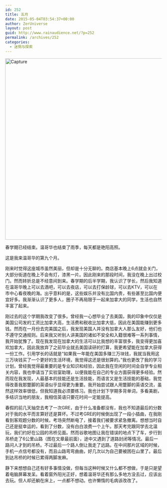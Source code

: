 ```yaml
---
id: 252
title: 五月
date: 2015-05-04T03:54:37+00:00
author: ZerUniverse
layout: post
guid: http://www.rainaudience.net/?p=252
permalink: /archives/252
categories:
  - 迷惘与探索
---
```

[<img class="alignnone wp-image-253 size-full" src="http://www.rainaudience.net/wp-content/uploads/2015/05/Capture-e1430683092501.png" alt="Capture" width="598" height="583" srcset="http://www.rainaudience.net/wp-content/uploads/2015/05/Capture-e1430683092501.png 598w, http://www.rainaudience.net/wp-content/uploads/2015/05/Capture-e1430683092501-300x292.png 300w, http://www.rainaudience.net/wp-content/uploads/2015/05/Capture-e1430683092501-308x300.png 308w" sizes="(max-width: 598px) 100vw, 598px" />](http://www.rainaudience.net/wp-content/uploads/2015/05/Capture.png)

春学期已经结束。温哥华也结束了雨季，每天都是艳阳高照。

这是我来温哥华的第九个月。

刚来时觉得这座城市虽然美丽，但却是十分无聊的。商店基本晚上6点就会关门，大部分街道在晚上不会有灯，漆黑一片。因此刚来的那段时间，我没在晚上出过校门。然而转折总是不经意间到来。春学期的后半学期，我认识了学长，然后我知道在温哥华晚上可以去酒吧，可以去夜店，可以去打保龄球，可以去KTV，可以在市中心看夜晚的海。出乎意料的是，这些娱乐并没有比国内贵，有些甚至比国内便宜好多。我渐渐认识了更多人，圈子不再局限于一起来加拿大的同学，生活也自然丰富了起来。

刚过去的这个学期我改变了很多。曾经我一心想毕业了去美国，我的印象中仅仅是美国公司发的工资比加拿大高，生活费和税收比加拿大低，因此在美国能赚到更多钱。然而在一月份去完美国之后，我发现美国人并没有加拿大人那么友好，他们也不遵守交通规则。后来我又听别人讲美国的诸如不安全和入籍很难等一系列事情，我开始犹豫了。现在我发现在加拿大的生活可以比我想的丰富很多，我变得更加喜欢加拿大，因此我放弃了之前毕业就去美国读研的打算，我更希望能在加拿大获得一份工作。引用学长的话就是“如果我一年能在美国多赚三万块钱，我就当我用这三万块钱买了一个更好的生活环境，我觉得这还是很划算的。”我也更改了我的学习计划，曾经我觉得最重要的是专业知识和经验，因此我在空闲的时间会自学专业相关内容，我也申请当了实验室助理，以便我能在自己的专业方面获得更多经验。然而现在我发现，人最基本的技能还是生活技能，而语言又是生活技能的基础，我觉得改善我那蹩脚的英语似乎显得更为重要。我开始尝试跟人用蹩脚的英语交流，虽然这样效率很低，但我知道我必须要练习。我也计划下学期多背单词，多看美剧，多结识当地的朋友，我相信英语只要花时间一定能提高。

春假的前几天抽空去考了一次GRE，由于什么准备都没有，我也不知道最后的分数对于我的水平而言算好还是算坏。不过考GRE的时候倒出现了一段小插曲，在我刚看到客观题分数的时候，考场突然断电了，接着我们被要求紧急撤离。想想当时自己还是挺幸运的，看到了分数，没有白白浪费一个上午。那天考完跟同学去北温玩，我们约好在公园的吊桥见面。然而谷歌地图让我在错误的地点下了车，步行到吊桥走了6公里山路（图在文章最前面），途中又遇到了道路封闭等情况。最后一路问人才到的吊桥。不过最后一个路人倒让我走了远路。在中间那片区域的时候，手机一点信号都没有，而且山路弯弯曲曲，好几次以为自己要被困在山里了。最后到达吊桥的时候已累得两脚发麻。

静下来想想自己还有好多事情没做，但每当这种时候又什么都不想做，于是只是望着电脑屏幕发呆。看着窗外阳光正好，想着温哥华还有那么多地方没去过，应该出去玩。但人却还躺在床上，一点都不想动。也许懒惰的毛病该改改了。